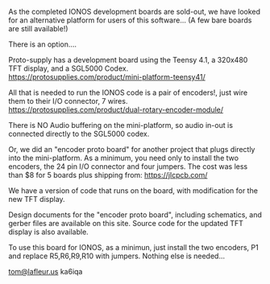 
As the completed IONOS development boards are sold-out, we have looked for an alternative platform​ for users of this software...
(A few bare boards are still available!)

There is an option....

Proto-supply has a development board using the Teensy 4.1, a 320x480 TFT display, and a SGL5000 Codex.
https://protosupplies.com/product/mini-platform-teensy41/

All that is needed to run the IONOS code is a pair of encoders!,
just wire them to their I/O connector, 7 wires.
https://protosupplies.com/product/dual-rotary-encoder-module/

There is NO Audio buffering on the mini-platform, so audio in-out is connected directly to the SGL5000 codex.

Or, we did an "encoder proto board" for another project that plugs directly into the mini-platform. 
As a minimum, you need only to install the two encoders, the 24 pin I/O connector and four jumpers.
The cost was less than $8 for 5 boards plus shipping from:
https://jlcpcb.com/

We have a version of code that runs on the board, with modification for the new TFT display.

​Design documents for the ​"encoder proto board​", including schematics, and gerber files are available on this site​.
S​ource code for the updated TFT display is also available.

To use this board for IONOS, as a minimun, just install the two encoders, P1 and replace R5,R6,R9,R10 with jumpers.
Nothing else is needed...

tom@lafleur.us ka6iqa
